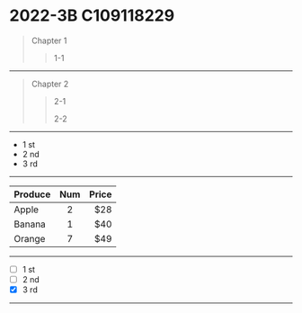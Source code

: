 # 2022-3B C109118229

>Chapter 1
>>1-1
---
>Chapter 2
>>2-1
>>
>>2-2
---
* 1 st
* 2 nd
* 3 rd
---
| Produce | Num | Price |
|:-----| :------:| -----:|
| Apple | 2 | $28 |
| Banana | 1 | $40 |
| Orange | 7 | $49 |
---
-  [ ] 1 st
-  [ ] 2 nd
-  [x] 3 rd
---

